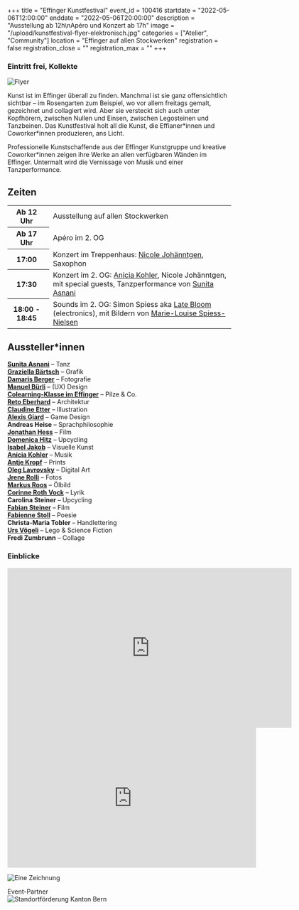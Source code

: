 +++
title = "Effinger Kunstfestival"
event_id = 100416
startdate = "2022-05-06T12:00:00"
enddate = "2022-05-06T20:00:00"
description = "Ausstellung ab 12h\nApéro und Konzert ab 17h"
image = "/upload/kunstfestival-flyer-elektronisch.jpg"
categories = ["Atelier", "Community"]
location = "Effinger auf allen Stockwerken"
registration = false
registration_close = ""
registration_max = ""
+++

### Eintritt frei, Kollekte

![Flyer](/upload/kunstfestival-flyer-elektronisch.jpg)

Kunst ist im Effinger überall zu finden. Manchmal ist sie ganz offensichtlich sichtbar – im Rosengarten zum Beispiel, wo vor allem freitags gemalt, gezeichnet und collagiert wird. Aber sie versteckt sich auch unter Kopfhörern, zwischen Nullen und Einsen, zwischen Legosteinen und Tanzbeinen. Das Kunstfestival holt all die Kunst, die Effianer\*innen und Coworker\*innen produzieren, ans Licht. 

Professionelle Kunstschaffende aus der Effinger Kunstgruppe und kreative Coworker*innen zeigen ihre Werke an allen verfügbaren Wänden im Effinger. Untermalt wird die Vernissage von Musik und einer Tanzperformance.


## Zeiten
                                              
<table class="table">
<tr>
  <th class="text-nowrap" style="padding-right: 1em;">Ab 12 Uhr</th>
  <td>Ausstellung auf allen Stockwerken</td>
</tr>
<tr>
  <th class="text-nowrap" style="padding-right: 1em;">Ab 17 Uhr</th>
  <td>Apéro im 2. OG</td>
</tr>
<tr>
  <th style="padding-right: 1em;">17:00</th>
  <td>
    <span class="text-nowrap">Konzert im Treppenhaus:</span> 
    <span class="text-nowrap"><a href="https://www.nicolejohaenntgen.com/">Nicole Johänntgen</a>, Saxophon</span>
  </td>
</tr>
<tr>
  <th style="padding-right: 1em;">17:30</th>
  <td>
    <span class="text-nowrap">Konzert im 2. OG:</span> 
    <span class="text-nowrap"><a href="https://www.aniciakohler.ch">Anicia Kohler</a>,</span> 
    <span class="text-nowrap">Nicole Johänntgen,</span> 
    <span class="text-nowrap">mit special guests,</span> 
    <span class="text-nowrap">Tanzperformance von </span> 
    <span class="text-nowrap"><a href="https://www.sunitaasnani.com">Sunita Asnani</a></span>
  </td>
</tr>
<tr>
  <th style="padding-right: 1em;">18:00 - 18:45</th>
  <td>
    <span class="text-nowrap">Sounds im 2. OG:</span> 
    <span class="text-nowrap">Simon Spiess aka</span> 
    <span class="text-nowrap"><a href="https://latebloom.co/">Late Bloom</a> (electronics),</span> 
    <span class="text-nowrap">mit Bildern von </span> 
    <span class="text-nowrap"><a href="https://www.instagram.com/marie.louise.spiess.nielsen/?hl=en">Marie-Louise Spiess-Nielsen</a></span>
  </td>
</tr>
</table>


## Aussteller*innen

**[Sunita Asnani](https://www.sunitaasnani.com)** – Tanz \
**[Graziella Bärtsch](https://www.graziellabaertsch.ch)** – Grafik \
**[Damaris Berger](https://www.dmrsbrgr.com)** – Fotografie \
**[Manuel Bürli](https://www.herrbuerli.ch)** – (UX) Design \
**[Colearning-Klasse im Effinger](https://www.colearningbern.ch)** – Pilze & Co. \
**[Reto Eberhard](https://www.wildbacharchitektur.ch)** – Architektur \
**[Claudine Etter](https://www.atelier-c.ch)** – Illustration \
**[Alexis Giard](https://www.alexisgiard.com)** – Game Design \
**Andreas Heise** – Sprachphilosophie \
**[Jonathan Hess](https://www.movingwater.ch)** – Film \
**[Domenica Hitz](https://www.effinger.ch/kaffeebar)** – Upcycling \
**[Isabel Jakob](https://www.aufzurkunst.ch)** – Visuelle Kunst \
**[Anicia Kohler](https://www.aniciakohler.ch)** – Musik \
**[Antje Kropf](https://www.fabelwerk.ch)** – Prints \
**[Oleg Lavrovsky](https://dat.alets.ch/)** – Digital Art \
**[Jrene Rolli](https://www.hellojrene.ch)** – Fotos \
**[Markus Roos](https://www.maro-consulting.ch)** – Ölbild \
**[Corinne Roth Vock](https://www.schlosswort.ch)** – Lyrik \
**Carolina Steiner** – Upcycling \
**[Fabian Steiner](https://www.fabust.ch)** – Film \
**[Fabienne Stoll](https://www.lastoll.ch)** – Poesie \
**Christa-Maria Tobler** – Handlettering \
**[Urs Vögeli](https://www.brickerei.com)** – Lego & Science Fiction \
**Fredi Zumbrunn** – Collage 

### Einblicke

<div class="embed-responsive embed-responsive-16by9 mt-10 mb-20">
  <iframe class="embed-responsive-item" src="https://player.vimeo.com/video/653288638?h=bb1679388e" width="640" height="360" frameborder="0" allow="autoplay; fullscreen; picture-in-picture" allowfullscreen></iframe>
</div>

<div class="embed-responsive embed-responsive-16by9 mt-10 mb-20">
  <iframe class="embed-responsive-item" width="560" height="315" src="https://www.youtube.com/embed/5_3OJFke_nI" title="YouTube video player" frameborder="0" allow="accelerometer; autoplay; clipboard-write; encrypted-media; gyroscope; picture-in-picture" allowfullscreen></iframe>
</div>

![Eine Zeichnung](/upload/kunstfestival-bildungswesen2.jpg)


<p class="pt-60">
  Event-Partner
  <br /><img src="/images/logo-Standortfoerderung-Bern.jpg" alt="Standortförderung Kanton Bern">
</p>
